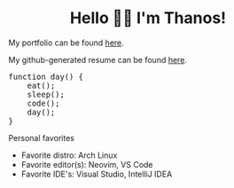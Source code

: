 <h1 align='center'>Hello 👋😊 I'm Thanos!</h1>

<p>My portfolio can be found <a href="https://thanosades.vercel.app/">here</a>.</p>

<p>My github-generated resume can be found <a href="https://resume.github.io/?thanosades">here</a>.</p>

<pre>
function day() {
    eat();
    sleep();
    code();
    day();
}
</pre>

Personal favorites
<ul>
    <li>Favorite distro: Arch Linux</li>
    <li>Favorite editor(s): Neovim, VS Code</li>
    <li>Favorite IDE's: Visual Studio, IntelliJ IDEA</li>
</ul>





